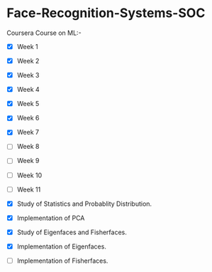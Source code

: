 # Face-Recognition-Systems-SOC
Coursera Course on ML:-
- [x] Week 1
- [x] Week 2
- [x] Week 3
- [x] Week 4
- [x] Week 5
- [x] Week 6
- [x] Week 7
- [ ] Week 8
- [ ] Week 9
- [ ] Week 10
- [ ] Week 11

- [x] Study of Statistics and Probablity Distribution.
- [x] Implementation of PCA
- [x] Study of Eigenfaces and Fisherfaces.
- [x] Implementation of Eigenfaces.
- [ ] Implementation of Fisherfaces.
